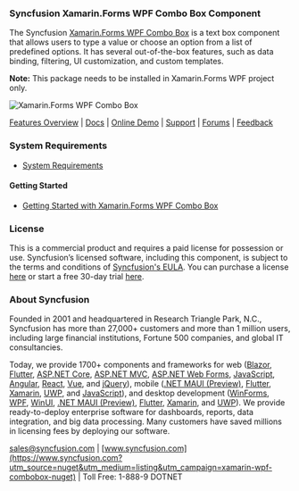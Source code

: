 ### Syncfusion Xamarin.Forms WPF Combo Box Component
The Syncfusion [Xamarin.Forms WPF Combo Box](https://www.syncfusion.com/xamarin-ui-controls/xamarin-combobox?utm_source=nuget&utm_medium=listing&utm_campaign=xamarin-wpf-combobox-nuget) is a text box component that allows users to type a value or choose an option from a list of predefined options. It has several out-of-the-box features, such as data binding, filtering, UI customization, and custom templates.
	  
**Note:** This package needs to be installed in Xamarin.Forms WPF project only.
	  
![Xamarin.Forms WPF Combo Box](https://cdn.syncfusion.com/nuget-readme/xamarin/xamarin_wpf_combobox.png)

[Features Overview](https://www.syncfusion.com/xamarin-ui-controls/xamarin-combobox?utm_source=nuget&utm_medium=listing&utm_campaign=xamarin-wpf-combobox-nuget) | [Docs](https://help.syncfusion.com/xamarin/combobox/getting-started?utm_source=nuget&utm_medium=listing&utm_campaign=xamarin-wpf-combobox-nuget) | [Online Demo](https://github.com/syncfusion/xamarin-demos?utm_source=nuget&utm_medium=listing&utm_campaign=xamarin-wpf-combobox-nuget) | [Support](https://www.syncfusion.com/support/directtrac/incidents/newincident?utm_source=nuget&utm_medium=listing&utm_campaign=xamarin-wpf-combobox-nuget) | [Forums](hhttps://www.syncfusion.com/forums/xamarin.forms?utm_source=nuget&utm_medium=listing&utm_campaign=xamarin-wpf-combobox-nuget) | [Feedback](https://www.syncfusion.com/feedback/xamarin-forms?utm_source=nuget&utm_medium=listing&utm_campaign=xamarin-wpf-combobox-nuget)

### System Requirements

* [System Requirements](https://help.syncfusion.com/xamarin/installation/system-requirements?utm_source=nuget&utm_medium=listing&utm_campaign=xamarin-wpf-combobox-nuget)

#### Getting Started

* [Getting Started with Xamarin.Forms WPF Combo Box](https://help.syncfusion.com/xamarin/combobox/getting-started?utm_source=nuget&utm_medium=listing&utm_campaign=xamarin-wpf-combobox-nuget)

### License

This is a commercial product and requires a paid license for possession or use. Syncfusion’s licensed software, including this component, is subject to the terms and conditions of [Syncfusion's EULA](https://www.syncfusion.com/eula/es/?utm_source=nuget&utm_medium=listing&utm_campaign=xamarin-wpf-combobox-nuget). You can purchase a license [here](https://www.syncfusion.com/sales/products?utm_source=nuget&utm_medium=listing&utm_campaign=xamarin-wpf-combobox-nuget) or start a free 30-day trial [here](https://www.syncfusion.com/account/manage-trials/start-trials?utm_source=nuget&utm_medium=listing&utm_campaign=xamarin-wpf-combobox-nuget).

### About Syncfusion

Founded in 2001 and headquartered in Research Triangle Park, N.C., Syncfusion has more than 27,000+ customers and more than 1 million users, including large financial institutions, Fortune 500 companies, and global IT consultancies.
 
Today, we provide 1700+ components and frameworks for web ([Blazor](https://www.syncfusion.com/blazor-components?utm_source=nuget&utm_medium=listing&utm_campaign=xamarin-wpf-combobox-nuget), [Flutter](https://www.syncfusion.com/flutter-widgets?utm_source=nuget&utm_medium=listing&utm_campaign=xamarin-wpf-combobox-nuget), [ASP.NET Core](https://www.syncfusion.com/aspnet-core-ui-controls?utm_source=nuget&utm_medium=listing&utm_campaign=xamarin-wpf-combobox-nuget), [ASP.NET MVC](https://www.syncfusion.com/aspnet-mvc-ui-controls?utm_source=nuget&utm_medium=listing&utm_campaign=xamarin-wpf-combobox-nuget), [ASP.NET Web Forms](https://www.syncfusion.com/jquery/aspnet-webforms-ui-controls?utm_source=nuget&utm_medium=listing&utm_campaign=xamarin-wpf-combobox-nuget), [JavaScript](https://www.syncfusion.com/javascript-ui-controls?utm_source=nuget&utm_medium=listing&utm_campaign=xamarin-wpf-combobox-nuget), [Angular](https://www.syncfusion.com/angular-ui-components?utm_source=nuget&utm_medium=listing&utm_campaign=xamarin-wpf-combobox-nuget), [React](https://www.syncfusion.com/react-ui-components?utm_source=nuget&utm_medium=listing&utm_campaign=xamarin-wpf-combobox-nuget), [Vue](https://www.syncfusion.com/vue-ui-components?utm_source=nuget&utm_medium=listing&utm_campaign=xamarin-wpf-combobox-nuget), and [jQuery](https://www.syncfusion.com/jquery-ui-widgets?utm_source=nuget&utm_medium=listing&utm_campaign=xamarin-wpf-combobox-nuget)), mobile ([.NET MAUI (Preview)](https://www.syncfusion.com/maui-controls?utm_source=nuget&utm_medium=listing&utm_campaign=xamarin-wpf-combobox-nuget), [Flutter](https://www.syncfusion.com/flutter-widgets?utm_source=nuget&utm_medium=listing&utm_campaign=xamarin-wpf-combobox-nuget), [Xamarin](https://www.syncfusion.com/xamarin-ui-controls?utm_source=nuget&utm_medium=listing&utm_campaign=xamarin-wpf-combobox-nuget), [UWP](https://www.syncfusion.com/uwp-ui-controls?utm_source=nuget&utm_medium=listing&utm_campaign=xamarin-wpf-combobox-nuget), and [JavaScript](https://www.syncfusion.com/javascript-ui-controls?utm_source=nuget&utm_medium=listing&utm_campaign=xamarin-wpf-combobox-nuget)), and desktop development ([WinForms](https://www.syncfusion.com/winforms-ui-controls?utm_source=nuget&utm_medium=listing&utm_campaign=xamarin-wpf-combobox-nuget), [WPF](https://www.syncfusion.com/wpf-controls?utm_source=nuget&utm_medium=listing&utm_campaign=xamarin-wpf-combobox-nuget), [WinUI](https://www.syncfusion.com/winui-controls?utm_source=nuget&utm_medium=listing&utm_campaign=xamarin-wpf-combobox-nuget), [.NET MAUI (Preview)](https://www.syncfusion.com/maui-controls?utm_source=nuget&utm_medium=listing&utm_campaign=xamarin-wpf-combobox-nuget), [Flutter](https://www.syncfusion.com/flutter-widgets?utm_source=nuget&utm_medium=listing&utm_campaign=xamarin-wpf-combobox-nuget), [Xamarin](https://www.syncfusion.com/xamarin-ui-controls?utm_source=nuget&utm_medium=listing&utm_campaign=xamarin-wpf-combobox-nuget), and [UWP](https://www.syncfusion.com/uwp-ui-controls?utm_source=nuget&utm_medium=listing&utm_campaign=xamarin-wpf-combobox-nuget)). We provide ready-to-deploy enterprise software for dashboards, reports, data integration, and big data processing. Many customers have saved millions in licensing fees by deploying our software.

[sales@syncfusion.com](mailto:sales@syncfusion.com?Subject=Syncfusion%20Xamarin.Forms%20WPF%20Combo%20Box-%20NuGet) | [www.syncfusion.com](https://www.syncfusion.com?utm_source=nuget&utm_medium=listing&utm_campaign=xamarin-wpf-combobox-nuget) | Toll Free: 1-888-9 DOTNET